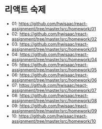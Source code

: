 # 리액트 숙제

- 01: https://github.com/hwisaac/react-assignment/tree/master/src/homework/01
- 02: https://github.com/hwisaac/react-assignment/tree/master/src/homework/02
- 03: https://github.com/hwisaac/react-assignment/tree/master/src/homework/03
- 04: https://github.com/hwisaac/react-assignment/tree/master/src/homework/04
- 05: https://github.com/hwisaac/react-assignment/tree/master/src/homework/05
- 06: https://github.com/hwisaac/react-assignment/tree/master/src/homework/06
- 07: https://github.com/hwisaac/react-assignment/tree/master/src/homework/07
- 08: https://github.com/hwisaac/react-assignment/tree/master/src/homework/08
- 09: https://github.com/hwisaac/react-assignment/tree/master/src/homework/09
- 10: https://github.com/hwisaac/react-assignment/tree/master/src/homework/10
